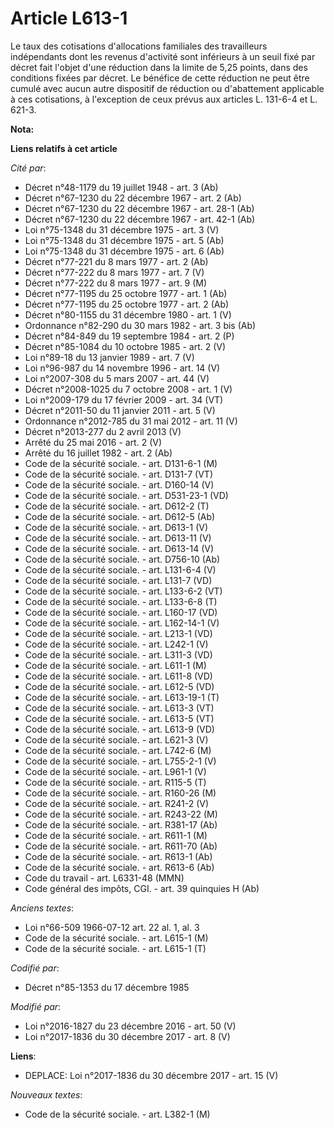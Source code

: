 # Article L613-1

Le taux des cotisations d'allocations familiales des travailleurs indépendants dont les revenus d'activité sont inférieurs à
un seuil fixé par décret fait l'objet d'une réduction dans la limite de 5,25 points, dans des conditions fixées par décret.
Le bénéfice de cette réduction ne peut être cumulé avec aucun autre dispositif de réduction ou d'abattement applicable à ces
cotisations, à l'exception de ceux prévus aux articles L. 131-6-4 et L. 621-3.

**Nota:**



**Liens relatifs à cet article**

_Cité par_:

  - Décret n°48-1179 du 19 juillet 1948 - art. 3 (Ab)
  - Décret n°67-1230 du 22 décembre 1967 - art. 2 (Ab)
  - Décret n°67-1230 du 22 décembre 1967 - art. 28-1 (Ab)
  - Décret n°67-1230 du 22 décembre 1967 - art. 42-1 (Ab)
  - Loi n°75-1348 du 31 décembre 1975 - art. 3 (V)
  - Loi n°75-1348 du 31 décembre 1975 - art. 5 (Ab)
  - Loi n°75-1348 du 31 décembre 1975 - art. 6 (Ab)
  - Décret n°77-221 du 8 mars 1977 - art. 2 (Ab)
  - Décret n°77-222 du 8 mars 1977 - art. 7 (V)
  - Décret n°77-222 du 8 mars 1977 - art. 9 (M)
  - Décret n°77-1195 du 25 octobre 1977 - art. 1 (Ab)
  - Décret n°77-1195 du 25 octobre 1977 - art. 2 (Ab)
  - Décret n°80-1155 du 31 décembre 1980 - art. 1 (V)
  - Ordonnance n°82-290 du 30 mars 1982 - art. 3 bis (Ab)
  - Décret n°84-849 du 19 septembre 1984 - art. 2 (P)
  - Décret n°85-1084 du 10 octobre 1985 - art. 2 (V)
  - Loi n°89-18 du 13 janvier 1989 - art. 7 (V)
  - Loi n°96-987 du 14 novembre 1996 - art. 14 (V)
  - Loi n°2007-308 du 5 mars 2007 - art. 44 (V)
  - Décret n°2008-1025 du 7 octobre 2008 - art. 1 (V)
  - Loi n°2009-179 du 17 février 2009 - art. 34 (VT)
  - Décret n°2011-50 du 11 janvier 2011 - art. 5 (V)
  - Ordonnance n°2012-785 du 31 mai 2012 - art. 11 (V)
  - Décret n°2013-277 du 2 avril 2013 (V)
  - Arrêté du 25 mai 2016 - art. 2 (V)
  - Arrêté du 16 juillet 1982 - art. 2 (Ab)
  - Code de la sécurité sociale. - art. D131-6-1 (M)
  - Code de la sécurité sociale. - art. D131-7 (VT)
  - Code de la sécurité sociale. - art. D160-14 (V)
  - Code de la sécurité sociale. - art. D531-23-1 (VD)
  - Code de la sécurité sociale. - art. D612-2 (T)
  - Code de la sécurité sociale. - art. D612-5 (Ab)
  - Code de la sécurité sociale. - art. D613-1 (V)
  - Code de la sécurité sociale. - art. D613-11 (V)
  - Code de la sécurité sociale. - art. D613-14 (V)
  - Code de la sécurité sociale. - art. D756-10 (Ab)
  - Code de la sécurité sociale. - art. L131-6-4 (V)
  - Code de la sécurité sociale. - art. L131-7 (VD)
  - Code de la sécurité sociale. - art. L133-6-2 (VT)
  - Code de la sécurité sociale. - art. L133-6-8 (T)
  - Code de la sécurité sociale. - art. L160-17 (VD)
  - Code de la sécurité sociale. - art. L162-14-1 (V)
  - Code de la sécurité sociale. - art. L213-1 (VD)
  - Code de la sécurité sociale. - art. L242-1 (V)
  - Code de la sécurité sociale. - art. L311-3 (VD)
  - Code de la sécurité sociale. - art. L611-1 (M)
  - Code de la sécurité sociale. - art. L611-8 (VD)
  - Code de la sécurité sociale. - art. L612-5 (VD)
  - Code de la sécurité sociale. - art. L613-19-1 (T)
  - Code de la sécurité sociale. - art. L613-3 (VT)
  - Code de la sécurité sociale. - art. L613-5 (VT)
  - Code de la sécurité sociale. - art. L613-9 (VD)
  - Code de la sécurité sociale. - art. L621-3 (V)
  - Code de la sécurité sociale. - art. L742-6 (M)
  - Code de la sécurité sociale. - art. L755-2-1 (V)
  - Code de la sécurité sociale. - art. L961-1 (V)
  - Code de la sécurité sociale. - art. R115-5 (T)
  - Code de la sécurité sociale. - art. R160-26 (M)
  - Code de la sécurité sociale. - art. R241-2 (V)
  - Code de la sécurité sociale. - art. R243-22 (M)
  - Code de la sécurité sociale. - art. R381-17 (Ab)
  - Code de la sécurité sociale. - art. R611-1 (M)
  - Code de la sécurité sociale. - art. R611-70 (Ab)
  - Code de la sécurité sociale. - art. R613-1 (Ab)
  - Code de la sécurité sociale. - art. R613-6 (Ab)
  - Code du travail - art. L6331-48 (MMN)
  - Code général des impôts, CGI. - art. 39 quinquies H (Ab)

_Anciens textes_:

  - Loi n°66-509 1966-07-12 art. 22 al. 1, al. 3
  - Code de la sécurité sociale. - art. L615-1 (M)
  - Code de la sécurité sociale. - art. L615-1 (T)

_Codifié par_:

  - Décret n°85-1353 du 17 décembre 1985

_Modifié par_:

  - Loi n°2016-1827 du 23 décembre 2016 - art. 50 (V)
  - Loi n°2017-1836 du 30 décembre 2017 - art. 8 (V)

**Liens**:

  - DEPLACE: Loi n°2017-1836 du 30 décembre 2017 - art. 15 (V)

_Nouveaux textes_:

  - Code de la sécurité sociale. - art. L382-1 (M)
